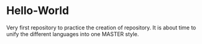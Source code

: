 # Hello-World
Very first repository to practice the creation of repository. 
It is about time to unify the different languages into one MASTER style.
